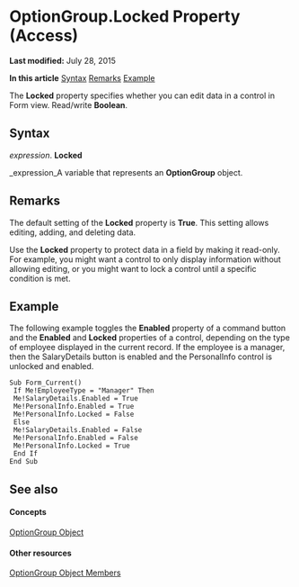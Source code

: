 
# OptionGroup.Locked Property (Access)

 **Last modified:** July 28, 2015

 **In this article**
 [Syntax](#sectionSection0)
 [Remarks](#sectionSection1)
 [Example](#sectionSection2)


The  **Locked** property specifies whether you can edit data in a control in Form view. Read/write **Boolean**.


## Syntax
<a name="sectionSection0"> </a>

 _expression_. **Locked**

 _expression_A variable that represents an  **OptionGroup** object.


## Remarks
<a name="sectionSection1"> </a>

The default setting of the  **Locked** property is **True**. This setting allows editing, adding, and deleting data.

Use the  **Locked** property to protect data in a field by making it read-only. For example, you might want a control to only display information without allowing editing, or you might want to lock a control until a specific condition is met.


## Example
<a name="sectionSection2"> </a>

The following example toggles the  **Enabled** property of a command button and the **Enabled** and **Locked** properties of a control, depending on the type of employee displayed in the current record. If the employee is a manager, then the SalaryDetails button is enabled and the PersonalInfo control is unlocked and enabled.


```
Sub Form_Current() 
 If Me!EmployeeType = "Manager" Then 
 Me!SalaryDetails.Enabled = True 
 Me!PersonalInfo.Enabled = True 
 Me!PersonalInfo.Locked = False 
 Else 
 Me!SalaryDetails.Enabled = False 
 Me!PersonalInfo.Enabled = False 
 Me!PersonalInfo.Locked = True 
 End If 
End Sub
```


## See also
<a name="sectionSection2"> </a>


#### Concepts


 [OptionGroup Object](aa9e5607-7892-9ab2-dabc-822372b23811.md)
#### Other resources


 [OptionGroup Object Members](90e68eb2-20f2-510c-4332-241eeac27f14.md)
